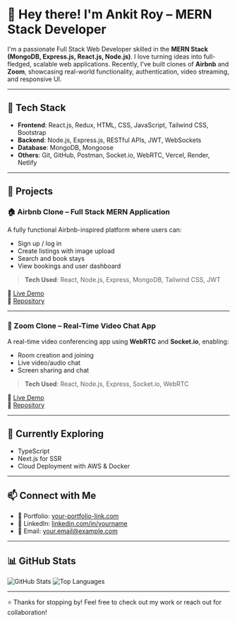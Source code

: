 # 👋 Hey there! I'm Ankit Roy – MERN Stack Developer

I'm a passionate Full Stack Web Developer skilled in the **MERN Stack (MongoDB, Express.js, React.js, Node.js)**. I love turning ideas into full-fledged, scalable web applications. Recently, I've built clones of **Airbnb** and **Zoom**, showcasing real-world functionality, authentication, video streaming, and responsive UI.

---

## 🔧 Tech Stack

- **Frontend**: React.js, Redux, HTML, CSS, JavaScript, Tailwind CSS, Bootstrap
- **Backend**: Node.js, Express.js, RESTful APIs, JWT, WebSockets
- **Database**: MongoDB, Mongoose
- **Others**: Git, GitHub, Postman, Socket.io, WebRTC, Vercel, Render, Netlify

---

## 🚀 Projects

### 🏠 Airbnb Clone – Full Stack MERN Application  
A fully functional Airbnb-inspired platform where users can:
- Sign up / log in
- Create listings with image upload
- Search and book stays
- View bookings and user dashboard

> **Tech Used**: React, Node.js, Express, MongoDB, Tailwind CSS, JWT

🔗 [Live Demo](https://your-airbnb-demo-link.com)  
📁 [Repository](https://github.com/your-username/airbnb-clone)

---

### 🎥 Zoom Clone – Real-Time Video Chat App  
A real-time video conferencing app using **WebRTC** and **Socket.io**, enabling:
- Room creation and joining
- Live video/audio chat
- Screen sharing and chat

> **Tech Used**: React, Node.js, Express, Socket.io, WebRTC

🔗 [Live Demo](https://your-zoom-demo-link.com)  
📁 [Repository](https://github.com/your-username/zoom-clone)

---

## 🌱 Currently Exploring

- TypeScript
- Next.js for SSR
- Cloud Deployment with AWS & Docker

---

## 📫 Connect with Me

- 💼 Portfolio: [your-portfolio-link.com](https://your-portfolio-link.com)
- 💬 LinkedIn: [linkedin.com/in/yourname](https://linkedin.com/in/yourname)
- 📧 Email: your.email@example.com

---

## 📊 GitHub Stats

![GitHub Stats](https://github-readme-stats.vercel.app/api?username=your-username&show_icons=true&theme=tokyonight)
![Top Languages](https://github-readme-stats.vercel.app/api/top-langs/?username=your-username&layout=compact&theme=tokyonight)

---

⭐ Thanks for stopping by! Feel free to check out my work or reach out for collaboration!


<!---
Ankit-2002-debug/Ankit-2002-debug is a ✨ special ✨ repository because its `README.md` (this file) appears on your GitHub profile.
You can click the Preview link to take a look at your changes.
--->
